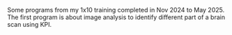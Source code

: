 Some programs from my 1x10 training completed in Nov 2024 to May 2025.
The first program is about image analysis to identify different part of a brain scan using KPI.
